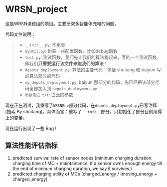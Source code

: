 # WRSN_project
这是WRSN课题组的项目。主要研究多智能体充电的问题。

代码文件说明：

>- `__init__.py`: 不用管
>- `myUtil.py`: 封装一些配置函数，比如debug函数
>- `test.py`: 测试函数，我们先让我们的算法跑起来，写的一个测试函数, 即我们**只需要运行该文件来跑我们的算法！**
>- `depots_deployment.py`: 算法的主要代码：包括 shuitang 和 baiyun 写的算法部分的代码
>- `my_depots_deployment.py`: baiyun 那部分的代码，先已经把该部分代码全部加入到 `depots_deployment.py`
>- `参数笔记.txt`: 白云的参数

现在正在测试，我重写了`WRSNEnv`部分代码，在`depots_deployment.py`已写注释(搜索 By shuitang)。具体而言：重写了 `__init__`部分，只初始化了部分目前用得上的变量。



现在运行出现了一些 Bug !

## 算法性能评估指标
1. predicted survival rate of sensor nodes (mininum charging duration: charging time of MC + maintainance; if a sensor owns enough energy till the end of mininum charging duration, we say it survives.)
2. predicted charging utility of MCs (charged_energy / (moving_energy + charged_energy)
